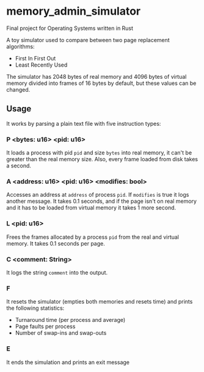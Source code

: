 # memory_admin_simulator

Final project for Operating Systems written in Rust

A toy simulator used to compare between two page replacement algorithms:

- First In First Out
- Least Recently Used

The simulator has 2048 bytes of real memory and 4096 bytes of virtual memory divided into frames of 16 bytes by default, but these values can be changed.

## Usage

It works by parsing a plain text file with five instruction types:

### P \<bytes: u16> \<pid: u16>

It loads a process with pid `pid` and size `bytes` into real memory, it can't be greater than the real memory size. Also, every frame loaded from disk takes a second.

### A \<address: u16> \<pid: u16> \<modifies: bool>

Accesses an address at `address` of process `pid`. If `modifies` is true it logs another message. It takes 0.1 seconds, and if the page isn't on real memory and it has to be loaded from virtual memory it takes 1 more second.

### L \<pid: u16>

Frees the frames allocated by a process `pid` from the real and virtual memory. It takes 0.1 seconds per page.

### C \<comment: String>

It logs the string `comment` into the output.

### F

It resets the simulator (empties both memories and resets time) and prints the following statistics:

- Turnaround time (per process and average)
- Page faults per process
- Number of swap-ins and swap-outs

### E

It ends the simulation and prints an exit message
